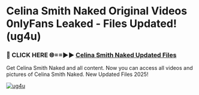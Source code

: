 # Celina Smith Naked Original Videos 0nlyFans Leaked - Files Updated! (ug4u)

<h3>🔴 CLICK HERE 🌐==►► <a href="https://tinyurl.com/yckcrads" rel="nofollow">Celina Smith Naked Updated Files</a></h3>

Get Celina Smith Naked and all content. Now you can access all videos and pictures of Celina Smith Naked. New Updated Files 2025!

[![ug4u](https://i.imgur.com/hpKpOFt.gif)](https://tinyurl.com/yckcrads)
